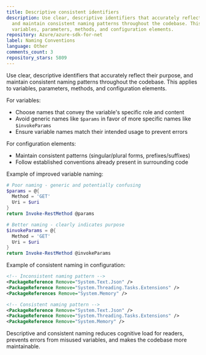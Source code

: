 ```yaml
---
title: Descriptive consistent identifiers
description: Use clear, descriptive identifiers that accurately reflect their purpose,
  and maintain consistent naming patterns throughout the codebase. This applies to
  variables, parameters, methods, and configuration elements.
repository: Azure/azure-sdk-for-net
label: Naming Conventions
language: Other
comments_count: 3
repository_stars: 5809
---
```


Use clear, descriptive identifiers that accurately reflect their purpose, and maintain consistent naming patterns throughout the codebase. This applies to variables, parameters, methods, and configuration elements.

For variables:
- Choose names that convey the variable's specific role and content
- Avoid generic names like `$params` in favor of more specific names like `$invokeParams`
- Ensure variable names match their intended usage to prevent errors

For configuration elements:
- Maintain consistent patterns (singular/plural forms, prefixes/suffixes)
- Follow established conventions already present in surrounding code

Example of improved variable naming:
```powershell
# Poor naming - generic and potentially confusing
$params = @{
  Method = 'GET'
  Uri = $uri
}
return Invoke-RestMethod @params

# Better naming - clearly indicates purpose
$invokeParams = @{
  Method = 'GET'
  Uri = $uri
}
return Invoke-RestMethod @invokeParams
```

Example of consistent naming in configuration:
```xml
<!-- Inconsistent naming pattern -->
<PackageReference Remove="System.Text.Json" />
<PackageReference Remove="System.Threading.Tasks.Extensions" />
<PackageReferences Remove="System.Memory" />

<!-- Consistent naming pattern -->
<PackageReference Remove="System.Text.Json" />
<PackageReference Remove="System.Threading.Tasks.Extensions" />
<PackageReference Remove="System.Memory" />
```

Descriptive and consistent naming reduces cognitive load for readers, prevents errors from misused variables, and makes the codebase more maintainable.
